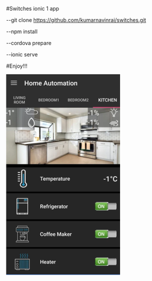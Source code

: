 #Switches ionic 1 app

--git clone https://github.com/kumarnavinrai/switches.git

--npm install

--cordova prepare

--ionic serve

#Enjoy!!!

![alt txt](https://raw.githubusercontent.com/kumarnavinrai/switches/master/666.PNG)
